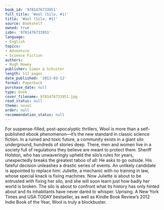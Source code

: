 ```yaml
---
book_id: '9781476733951'
full_title: 'Wool (Silo, #1)'
title: 'Wool (Silo, #1)'
source: Bookshelf
owned: true
isbn: '9781476733951'
language:
- English
topics:
- Adventure
- Science Fiction
authors:
- Hugh Howey
publisher: Simon & Schuster
length: 511 pages
date_published: '2013-03-12'
format: Paperback
purchase_date: null
type: book
cover_filename: 9781476733951.jpg
read_status: null
theme: novel
order: null
recommendation_status: null
---
```

For suspense-filled, post-apocalyptic thrillers, Wool is more than a self-published ebook phenomenon―it’s the new standard in classic science fiction.
In a ruined and toxic future, a community exists in a giant silo underground, hundreds of stories deep. There, men and women live in a society full of regulations they believe are meant to protect them. Sheriff Holston, who has unwaveringly upheld the silo’s rules for years, unexpectedly breaks the greatest taboo of all: He asks to go outside.
His fateful decision unleashes a drastic series of events. An unlikely candidate is appointed to replace him: Juliette, a mechanic with no training in law, whose special knack is fixing machines. Now Juliette is about to be entrusted with fixing her silo, and she will soon learn just how badly her world is broken. The silo is about to confront what its history has only hinted about and its inhabitants have never dared to whisper. Uprising.
A New York Times and USA TODAY bestseller, as well as Kindle Book Review’s 2012 Indie Book of the Year, Wool is truly a blockbuster.

